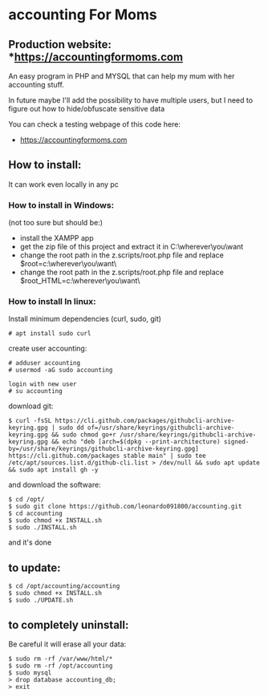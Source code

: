 # accounting For Moms
## Production website: *https://accountingformoms.com
An easy program in PHP and MYSQL that can help my mum with her accounting stuff.

In future maybe I'll add the possibility to have multiple users, but I need to figure out how to hide/obfuscate sensitive data

You can check a testing webpage of this code here:
* https://accountingformoms.com 


## How to install:
It can work even locally in any pc

### How to install in Windows:
(not too sure but should be:)
- install the XAMPP app 
- get the zip file of this project and extract it in C:\wherever\you\want
- change the root path in the z.scripts/root.php file and replace $root=c:\wherever\you\want\
- change the root path in the z.scripts/root.php file and replace $root_HTML=c:\wherever\you\want\ 

### How to install In linux:
Install minimum dependencies (curl, sudo, git)
```
# apt install sudo curl
```

create user accounting:
```
# adduser accounting
# usermod -aG sudo accounting
```
```
login with new user
# su accounting
```

download git:
```
$ curl -fsSL https://cli.github.com/packages/githubcli-archive-keyring.gpg | sudo dd of=/usr/share/keyrings/githubcli-archive-keyring.gpg && sudo chmod go+r /usr/share/keyrings/githubcli-archive-keyring.gpg && echo "deb [arch=$(dpkg --print-architecture) signed-by=/usr/share/keyrings/githubcli-archive-keyring.gpg] https://cli.github.com/packages stable main" | sudo tee /etc/apt/sources.list.d/github-cli.list > /dev/null && sudo apt update && sudo apt install gh -y
```

and download the software:
```
$ cd /opt/
$ sudo git clone https://github.com/leonardo091800/accounting.git
$ cd accounting
$ sudo chmod +x INSTALL.sh
$ sudo ./INSTALL.sh
```

and it's done



## to update:
```
$ cd /opt/accounting/accounting
$ sudo chmod +x INSTALL.sh
$ sudo ./UPDATE.sh
```


## to completely uninstall:
Be careful it will erase all your data:
```
$ sudo rm -rf /var/www/html/*
$ sudo rm -rf /opt/accounting
$ sudo mysql
> drop database accounting_db;
> exit
```
